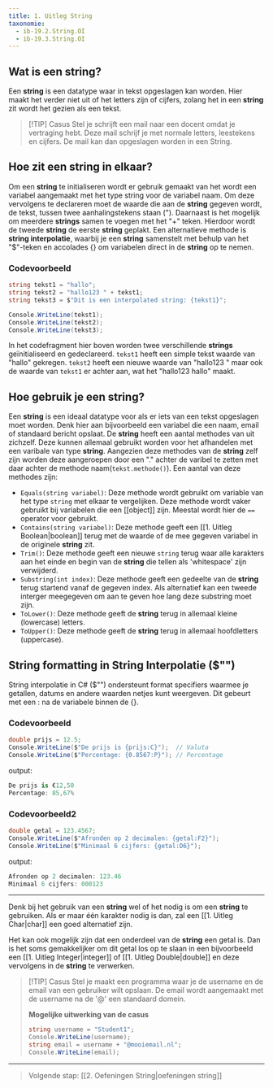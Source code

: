 ```yaml
---
title: 1. Uitleg String
taxonomie:
  - ib-19.2.String.OI
  - ib-19.3.String.OI
---
```


## Wat is een string?
Een **string** is een datatype waar in tekst opgeslagen kan worden. Hier maakt het verder niet uit of het letters zijn of cijfers, zolang het in een **string**  zit wordt het gezien als een tekst.

> [!TIP] Casus
> Stel je schrijft een mail naar een docent omdat je vertraging hebt. Deze mail schrijf je met normale letters, leestekens en cijfers. De mail kan dan opgeslagen worden in een String.

## Hoe zit een string in elkaar?
Om een **string** te initialiseren wordt er gebruik gemaakt van het wordt een variabel aangemaakt met het type string voor de variabel naam. Om deze vervolgens te declareren moet de waarde die aan de **string** gegeven wordt, de tekst, tussen twee aanhalingstekens staan ("). Daarnaast is het mogelijk om meerdere **strings** samen te voegen met het "+" teken. Hierdoor wordt de tweede **string** de eerste **string** geplakt. Een alternatieve methode is **string interpolatie**, waarbij je een **string** samenstelt met behulp van het "$"-teken en accolades {} om variabelen direct in de **string** op te nemen.

### Codevoorbeeld
```csharp
string tekst1 = "hallo"; 
string tekst2 = "hallo123 " + tekst1; 
string tekst3 = $"Dit is een interpolated string: {tekst1}";

Console.WriteLine(tekst1); 
Console.WriteLine(tekst2);
Console.WriteLine(tekst3);
```

In het codefragment hier boven worden twee verschillende **strings** geïnitialiseerd en gedeclareerd. `tekst1` heeft een simple tekst waarde van "hallo" gekregen. `tekst2` heeft een nieuwe waarde van "hallo123 " maar ook de waarde van `tekst1` er achter aan, wat het "hallo123 hallo" maakt.

## Hoe gebruik je een string?
Een **string** is een ideaal datatype voor als er iets van een tekst opgeslagen moet worden. Denk hier aan bijvoorbeeld een variabel die een naam, email of standaard bericht opslaat. 
De **string** heeft een aantal methodes van uit zichzelf. Deze kunnen allemaal gebruikt worden voor het afhandelen met een varibale van type **string**. Aangezien deze methodes van de **string** zelf zijn worden deze aangeroepen door een "." achter de varibel te zetten met daar achter de methode naam(`tekst.methode()`). Een aantal van deze methodes zijn:
* `Equals(string variabel)`: Deze methode wordt gebruikt om variable van het type `string` met elkaar te vergelijken. Deze methode wordt vaker gebruikt bij variabelen die een [[object]] zijn. Meestal wordt hier de `==` operator voor gebruikt.
* `Contains(string variabel)`: Deze methode geeft een [[1. Uitleg Boolean|boolean]] terug met de waarde of de mee gegeven variabel in de originele **string** zit.
* `Trim()`: Deze methode geeft een nieuwe `string` terug waar alle karakters aan het einde en begin van de **string** die tellen als 'whitespace' zijn verwijderd.
* `Substring(int index)`: Deze methode geeft een gedeelte van de **string** terug startend vanaf de gegeven index. Als alternatief kan een tweede interger meegegeven om aan te geven hoe lang deze substring moet zijn.
* `ToLower()`: Deze methode geeft de **string** terug in allemaal kleine (lowercase) letters.
* `ToUpper()`: Deze methode geeft de **string** terug in allemaal hoofdletters (uppercase).

## String formatting in String Interpolatie ($"")
String interpolatie in C# ($"") ondersteunt format specifiers waarmee je getallen, datums en andere waarden netjes kunt weergeven. Dit gebeurt met een : na de variabele binnen de {}.

### Codevoorbeeld
```csharp
double prijs = 12.5;
Console.WriteLine($"De prijs is {prijs:C}");  // Valuta
Console.WriteLine($"Percentage: {0.8567:P}"); // Percentage
```
output:
```csharp
De prijs is €12,50  
Percentage: 85,67%  
```
### Codevoorbeeld2
```csharp
double getal = 123.4567;
Console.WriteLine($"Afronden op 2 decimalen: {getal:F2}");
Console.WriteLine($"Minimaal 6 cijfers: {getal:D6}");
```
output:
```csharp
Afronden op 2 decimalen: 123.46  
Minimaal 6 cijfers: 000123 
```

---

Denk bij het gebruik van een **string** wel of het nodig is om een **string** te gebruiken. Als er maar één karakter nodig is dan, zal een [[1. Uitleg Char|char]] een goed alternatief zijn.

Het kan ook mogelijk zijn dat een onderdeel van de **string** een getal is. Dan is het soms gemakkelijker om dit getal los op te slaan in een bijvoorbeeld een [[1. Uitleg Integer|integer]] of [[1. Uitleg Double|double]] en deze vervolgens in de **string** te verwerken.

> [!TIP] Casus
> Stel je maakt een programma waar je de username en de email van een gebruiker wilt opslaan. De email wordt aangemaakt met de username na de '@' een standaard domein.
> 
> **Mogelijke uitwerking van de casus**
> ```csharp
> string username = "Student1";
> Console.WriteLine(username);
> string email = username + "@mooiemail.nl";
> Console.WriteLine(email);
> ```

---

> Volgende stap: [[2. Oefeningen String|oefeningen string]]
